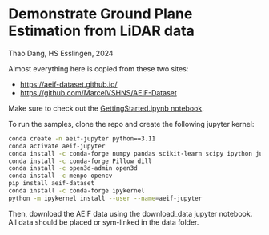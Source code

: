 # Demonstrate Ground Plane Estimation from LiDAR data

Thao Dang, HS Esslingen, 2024

Almost everything here is copied from these two sites:

- <https://aeif-dataset.github.io/>
- <https://github.com/MarcelVSHNS/AEIF-Dataset>

Make sure to check out the [GettingStarted.ipynb notebook](https://colab.research.google.com/drive/1p2cw3bSZ6B798qQ2jVnpvKQI5pv_-y_D?usp=sharing).

To run the samples, clone the repo and create the following jupyter kernel:

```bash
conda create -n aeif-jupyter python==3.11 
conda activate aeif-jupyter 
conda install -c conda-forge numpy pandas scikit-learn scipy ipython jupyter tqdm
conda install -c conda-forge Pillow dill 
conda install -c open3d-admin open3d
conda install -c menpo opencv 
pip install aeif-dataset     
conda install -c conda-forge ipykernel     
python -m ipykernel install --user --name=aeif-jupyter
```

Then, download the AEIF data using the download_data jupyter notebook. All data should be placed or sym-linked in the data folder.

